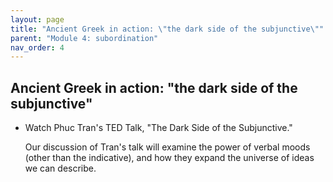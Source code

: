 ```yaml
---
layout: page
title: "Ancient Greek in action: \"the dark side of the subjunctive\""
parent: "Module 4: subordination"
nav_order: 4
---
```


## Ancient Greek in action: "the dark side of the subjunctive"

- Watch Phuc Tran's TED Talk, "The Dark Side of the Subjunctive." 

  Our discussion of Tran's talk will examine the power of verbal moods (other than the indicative), and how they expand the universe of ideas we can describe.
